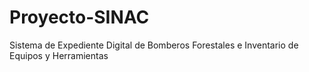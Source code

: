 # Proyecto-SINAC
Sistema de Expediente Digital de Bomberos Forestales e Inventario de Equipos y Herramientas
